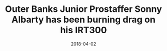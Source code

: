 ---
title: Outer Banks Junior Prostaffer Sonny Albarty has been burning drag on his IRT300 
date: 2018-04-02
description: Outer Banks Junior Prostaffer Sonny Albarty has been burning drag on his IRT300  
thumb: /assets/images/photo-gallery/sonny_albarty-2.jpeg
image: /assets/images/photo-gallery/sonny_albarty-2.jpeg
angler-name: Sonny Albarty

reel-type: spinning
reel-series: 300 

# location: Someplace, United States
# fish: Shark
# fish-length: 49 in.
# fish-weight: 78 lbs.
---